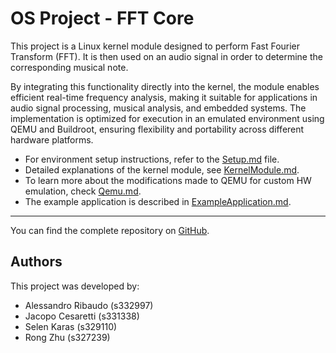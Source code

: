 # OS Project - FFT Core

This project is a Linux kernel module designed to perform Fast Fourier Transform (FFT). It is then used on an audio signal in order to determine the corresponding musical note.

By integrating this functionality directly into the kernel, the module enables efficient real-time frequency analysis, making it suitable for applications in audio signal processing, musical analysis, and embedded systems. The implementation is optimized for execution in an emulated environment using QEMU and Buildroot, ensuring flexibility and portability across different hardware platforms.


- For environment setup instructions, refer to the [Setup.md](./Setup.md) file.
- Detailed explanations of the kernel module, see [KernelModule.md](./KernelModule.md).
- To learn more about the modifications made to QEMU for custom HW emulation, check [Qemu.md](./Qemu.md).
- The example application is described in [ExampleApplication.md](./ExampleApplication.md).

---

You can find the complete repository on [GitHub](https://github.com/tubbadu/OS-project).

## Authors

This project was developed by:

- Alessandro Ribaudo (s332997)
- Jacopo Cesaretti (s331338)
- Selen Karas (s329110)
- Rong Zhu (s327239)
